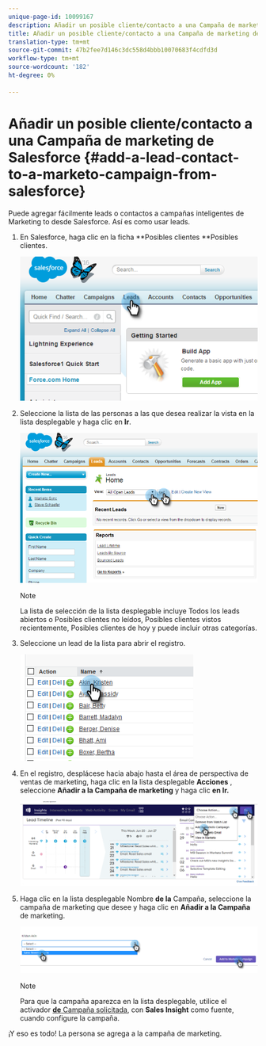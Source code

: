 ```yaml
---
unique-page-id: 10099167
description: Añadir un posible cliente/contacto a una Campaña de marketing desde Salesforce - Documentos de marketing - Documentación del producto
title: Añadir un posible cliente/contacto a una Campaña de marketing de Salesforce
translation-type: tm+mt
source-git-commit: 47b2fee7d146c3dc558d4bbb10070683f4cdfd3d
workflow-type: tm+mt
source-wordcount: '182'
ht-degree: 0%

---
```



# Añadir un posible cliente/contacto a una Campaña de marketing de Salesforce {#add-a-lead-contact-to-a-marketo-campaign-from-salesforce}

Puede agregar fácilmente leads o contactos a campañas inteligentes de Marketing to desde Salesforce. Así es como usar leads.

1. En Salesforce, haga clic en la ficha **Posibles clientes **Posibles clientes.

   ![](assets/image2016-3-22-9-3a18-3a36.png)

1. Seleccione la lista de las personas a las que desea realizar la vista en la lista desplegable y haga clic en **Ir**.

   ![](assets/image2016-3-22-9-3a24-3a6.png)

   >[!NOTE]
   >
   >La lista de selección de la lista desplegable incluye Todos los leads abiertos o Posibles clientes no leídos, Posibles clientes vistos recientemente, Posibles clientes de hoy y puede incluir otras categorías.

1. Seleccione un lead de la lista para abrir el registro.

   ![](assets/three.png)

1. En el registro, desplácese hacia abajo hasta el área de perspectiva de ventas de marketing, haga clic en la lista desplegable **Acciones** , seleccione **Añadir a la Campaña de marketing** y haga clic **en Ir.**

   ![](assets/four.png)

1. Haga clic en la lista desplegable Nombre **de la** Campaña, seleccione la campaña de marketing que desee y haga clic en **Añadir a la Campaña** de marketing.

   ![](assets/five.png)

   >[!NOTE]
   >
   >Para que la campaña aparezca en la lista desplegable, utilice el activador [**de** Campaña solicitada](../../../../../../product-docs/core-marketo-concepts/smart-campaigns/using-smart-campaigns/setting-up-a-trigger-smart-campaign-for-sales-using-campaign-is-requested.md), con **Sales Insight** como fuente, cuando configure la campaña.

¡Y eso es todo! La persona se agrega a la campaña de marketing.